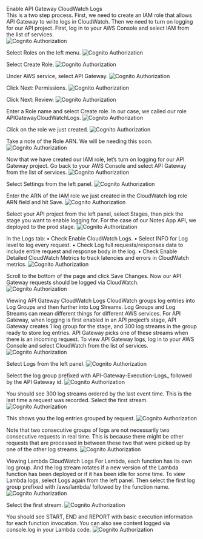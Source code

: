 Enable API Gateway CloudWatch Logs  
This is a two step process. First, we need to create an IAM role that allows API Gateway to write logs in CloudWatch. Then we need to turn on logging for our API project.
First, log in to your AWS Console and select IAM from the list of services.  
![Cognito Authorization](https://github.com/PiyushMittl/AWS_POC/blob/master/aws-cognito-apigateway/apigateway-logging/img1_apigateway-select-iam.png)
 
Select Roles on the left menu.
![Cognito Authorization](https://github.com/PiyushMittl/AWS_POC/blob/master/aws-cognito-apigateway/apigateway-logging/img2_apigateway-select-roles.png)

Select Create Role.
![Cognito Authorization](https://github.com/PiyushMittl/AWS_POC/blob/master/aws-cognito-apigateway/apigateway-logging/img3_apigateway-create-role.png) 


Under AWS service, select API Gateway.
![Cognito Authorization](https://github.com/PiyushMittl/AWS_POC/blob/master/aws-cognito-apigateway/apigateway-logging/img4_apigateway-select-role-as-apigateway.png) 
 
Click Next: Permissions.
![Cognito Authorization](https://github.com/PiyushMittl/AWS_POC/blob/master/aws-cognito-apigateway/apigateway-logging/img5_apigateway-next-permission.png)
 
Click Next: Review.
![Cognito Authorization](https://github.com/PiyushMittl/AWS_POC/blob/master/aws-cognito-apigateway/apigateway-logging/img6_apigateway-next-review.png)
 
Enter a Role name and select Create role. In our case, we called our role APIGatewayCloudWatchLogs.
![Cognito Authorization](https://github.com/PiyushMittl/AWS_POC/blob/master/aws-cognito-apigateway/apigateway-logging/img7_apigateway-create-role.png)
 
Click on the role we just created.
![Cognito Authorization](https://github.com/PiyushMittl/AWS_POC/blob/master/aws-cognito-apigateway/apigateway-logging/img8_apigateway-select-role.png)
 
Take a note of the Role ARN. We will be needing this soon.
![Cognito Authorization](https://github.com/PiyushMittl/AWS_POC/blob/master/aws-cognito-apigateway/apigateway-logging/img9_apigateway-copy-role-arn.png) 

Now that we have created our IAM role, let’s turn on logging for our API Gateway project.
Go back to your AWS Console and select API Gateway from the list of services.
![Cognito Authorization](https://github.com/PiyushMittl/AWS_POC/blob/master/aws-cognito-apigateway/apigateway-logging/img10_apigateway-goto-apigateway.png)
 
Select Settings from the left panel.
![Cognito Authorization](https://github.com/PiyushMittl/AWS_POC/blob/master/aws-cognito-apigateway/apigateway-logging/img11_apigateway-select-settings.png)
 
Enter the ARN of the IAM role we just created in the CloudWatch log role ARN field and hit Save.
![Cognito Authorization](https://github.com/PiyushMittl/AWS_POC/blob/master/aws-cognito-apigateway/apigateway-logging/img12_apigateway-paste-role-arn.png)
 
Select your API project from the left panel, select Stages, then pick the stage you want to enable logging for. For the case of our Notes App API, we deployed to the prod stage.
![Cognito Authorization](https://github.com/PiyushMittl/AWS_POC/blob/master/aws-cognito-apigateway/apigateway-logging/img13_apigateway-select-stage.png)
 
In the Logs tab:
•	Check Enable CloudWatch Logs.
•	Select INFO for Log level to log every request.
•	Check Log full requests/responses data to include entire request and response body in the log.
•	Check Enable Detailed CloudWatch Metrics to track latencies and errors in CloudWatch metrics.
![Cognito Authorization](https://github.com/PiyushMittl/AWS_POC/blob/master/aws-cognito-apigateway/apigateway-logging/img14_apigateway-stage-logs-tab.png)

 
Scroll to the bottom of the page and click Save Changes. Now our API Gateway requests should be logged via CloudWatch.
![Cognito Authorization](https://github.com/PiyushMittl/AWS_POC/blob/master/aws-cognito-apigateway/apigateway-logging/img15_apigateway-cloudwatch-logs.png)

Viewing API Gateway CloudWatch Logs
CloudWatch groups log entries into Log Groups and then further into Log Streams. Log Groups and Log Streams can mean different things for different AWS services. For API Gateway, when logging is first enabled in an API project’s stage, API Gateway creates 1 log group for the stage, and 300 log streams in the group ready to store log entries. API Gateway picks one of these streams when there is an incoming request.
To view API Gateway logs, log in to your AWS Console and select CloudWatch from the list of services.
![Cognito Authorization](https://github.com/PiyushMittl/AWS_POC/blob/master/aws-cognito-apigateway/apigateway-logging/img15_apigateway-open-cloudwatch.png) 

Select Logs from the left panel.
![Cognito Authorization](https://github.com/PiyushMittl/AWS_POC/blob/master/aws-cognito-apigateway/apigateway-logging/img16_apigateway-cloudwatch-logs-groups.png) 
 
Select the log group prefixed with API-Gateway-Execution-Logs_ followed by the API Gateway id.
![Cognito Authorization](https://github.com/PiyushMittl/AWS_POC/blob/master/aws-cognito-apigateway/apigateway-logging/img17_apigateway-cloudwatch-logs-groups-log.png)
 
You should see 300 log streams ordered by the last event time. This is the last time a request was recorded. Select the first stream.
![Cognito Authorization](https://github.com/PiyushMittl/AWS_POC/blob/master/aws-cognito-apigateway/apigateway-logging/img18_apigateway-cloudwatch-logs-groups-log.png)
 
This shows you the log entries grouped by request.
![Cognito Authorization](https://github.com/PiyushMittl/AWS_POC/blob/master/aws-cognito-apigateway/apigateway-logging/img19_apigateway-cloudwatch-lambda-logs-groups.png)
 
Note that two consecutive groups of logs are not necessarily two consecutive requests in real time. This is because there might be other requests that are processed in between these two that were picked up by one of the other log streams.
![Cognito Authorization](https://github.com/PiyushMittl/AWS_POC/blob/master/aws-cognito-apigateway/apigateway-logging/img20_apigateway-cloudwatch-lambda-logs-groups-log.png)

Viewing Lambda CloudWatch Logs
For Lambda, each function has its own log group. And the log stream rotates if a new version of the Lambda function has been deployed or if it has been idle for some time.
To view Lambda logs, select Logs again from the left panel. Then select the first log group prefixed with /aws/lambda/ followed by the function name.
![Cognito Authorization](https://github.com/PiyushMittl/AWS_POC/blob/master/aws-cognito-apigateway/apigateway-logging/img21_apigateway-cloudwatch-lambda-logs-groups-log.png)
 

Select the first stream.
![Cognito Authorization](https://github.com/PiyushMittl/AWS_POC/blob/master/aws-cognito-apigateway/apigateway-logging/img22_apigateway-cloudwatch-lambda-logs-groups-log.png)
 
You should see START, END and REPORT with basic execution information for each function invocation. You can also see content logged via console.log in your Lambda code.
![Cognito Authorization](https://github.com/PiyushMittl/AWS_POC/blob/master/aws-cognito-apigateway/apigateway-logging/img22_apigateway-cloudwatch-lambda-logs-groups-log.png) 
 
